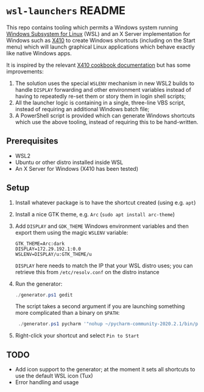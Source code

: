 # `wsl-launchers` README

This repo contains tooling which permits a Windows system running [Windows
Subsystem for Linux](https://docs.microsoft.com/en-us/windows/wsl/about) (WSL)
and an X Server implementation for Windows such as [X410](https://x410.dev/) to
create Windows shortcuts (including on the Start menu) which will launch
graphical Linux applications which behave exactly like native Windows apps.

It is inspired by the relevant [X410 cookbook
documentation](https://x410.dev/cookbook/wsl/opening-linux-terminal-directly-from-file-explorer/) but has some improvements:

1.  The solution uses the special `WSLENV` mechanism in new WSL2 builds to
    handle `DISPLAY` forwarding and other environment variables instead of
    having to repeatedly re-set them or story them in login shell scripts;
2.  All the launcher logic is containing in a single, three-line VBS script,
    instead of requiring an additional Windows batch file;
3.  A PowerShell script is provided which can generate Windows shortcuts which
    use the above tooling, instead of requiring this to be hand-written.

## Prerequisites

-   WSL2
-   Ubuntu or other distro installed inside WSL
-   An X Server for Windows (X410 has been tested)

## Setup

1.  Install whatever package is to have the shortcut created (using e.g. `apt`)
2.  Install a nice GTK theme, e.g. `Arc` (`sudo apt install arc-theme`)
3.  Add `DISPLAY` and `GDK_THEME` Windows environment variables and then export
    them using the magic `WSLENV` variable:
    ```
    GTK_THEME=Arc:dark
    DISPLAY=172.29.192.1:0.0
    WSLENV=DISPLAY/u:GTK_THEME/u
    ```

    `DISPLAY` here needs to match the IP that your WSL distro uses; you can
    retrieve this from `/etc/resolv.conf` on the distro instance
4.  Run the generator:
    ```powershell
    ./generator.ps1 gedit
    ```

    The script takes a second argument if you are launching something more
    complicated than a binary on `$PATH`:

    ```powershell
     ./generator.ps1 pycharm '"nohup ~/pycharm-community-2020.2.1/bin/pycharm.sh >/dev/null 2>&1"'
     ```
5.  Right-click your shortcut and select `Pin to Start`

## TODO

-   Add icon support to the generator; at the moment it sets all shortcuts to
    use the default WSL icon (Tux)
-   Error handling and usage
